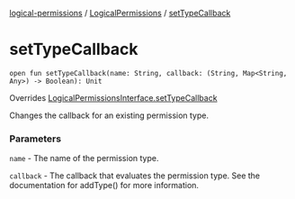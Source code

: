 [logical-permissions](../index.md) / [LogicalPermissions](index.md) / [setTypeCallback](.)

# setTypeCallback

`open fun setTypeCallback(name: String, callback: (String, Map<String, Any>) -> Boolean): Unit`

Overrides [LogicalPermissionsInterface.setTypeCallback](../-logical-permissions-interface/set-type-callback.md)

Changes the callback for an existing permission type.

### Parameters

`name` - The name of the permission type.

`callback` - The callback that evaluates the permission type. See the documentation for addType() for more information.